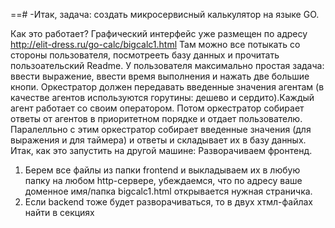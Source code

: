==# -Итак, задача: создать микросервисный калькулятор на языке GO. 

Как это работает? Графический интерфейс уже размещен по адресу http://elit-dress.ru/go-calc/bigcalc1.html
Там можно все потыкать со стороны пользователя, посмотрееть базу данных и прочитать пользоательский Readme.
У пользователя максимально простая задача: ввести выражение, ввести время выполнения и нажать две большие кнопи. 
Оркестратор должен передавать введенные значения агентам (в качестве агентов используются горутины: дешево и сердито).Каждый агент работает со своим оператором. Потом оркестратор собирает ответы от агентов в приоритетном порядке и отдает пользователю.
Паралелльно с этим оркестратор собирает введенные значения (для выражения и для таймера) и ответы и складывает их в базу данных.
Итак, как это запустить на другой машине: 
Разворачиваем фронтенд. 
1. Берем все файлы из папки frontend и выкладываем их в любую папку на любом http-сервере, убеждаемся, что по адресу ваше доменное имя/папка bigcalc1.html открывается нужная страничка.
2. Если backend тоже будет разворачиваться, то в двух хтмл-файлах найти в секциях <script> вызоовы трех методов (calc, result, results) и поправить там адрес и порт на тот, где будет развернут back.
Рзворачиване бекенда:
1. берем все все файлы из папки becand и выкладываем в папку src пользователя с настроенным окружением GO. Должен получиться путь GO/src/Calculator/main.go
2. В файле main.go меняем порт на любой доступный. на этом порту будут слушаться запросы от фронта. порт должен быть свободен (помогает netstart - ltup)
3. Заапускаем программу main.go как демона: go run main.go &


В настоящее время исходный код собирается только под линуксом. Для винды необхдимо установить библиотеку "Calculator/internal/storage/sqlite"
Отладка окружения.

Установка на виндоус соправождается танцем с бубнами и призыванием всех богов. Но работает. Но сложно. Очень  сложно.
1. Убедиться (например через postman) вызвав по адресу сервера и порта методы: POST /calc, GET /result/{id}, GET /results
Так как ничего не бывает просто так, этот проект создан в качестве итогового зачета для второго спринта курса "Программирование на Go" в Яндекс.Лицее. Пожалуйста, если это читает проверяющий... Брат, зачти плиз.
Мой тг для связи: @Hamster_Media
